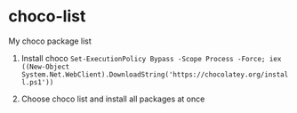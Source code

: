 # choco-list
My choco package list

1. Install choco
`Set-ExecutionPolicy Bypass -Scope Process -Force; iex ((New-Object System.Net.WebClient).DownloadString('https://chocolatey.org/install.ps1'))`

2. Choose choco list and install all packages at once
